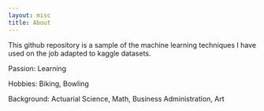 ```yaml
---
layout: misc
title: About
---
```



This github repository is a sample of the machine learning techniques I have used on the job adapted to kaggle datasets.
	
  Passion: Learning
  
  Hobbies: Biking, Bowling 

  Background: Actuarial Science, Math, Business Administration, Art
	
 
